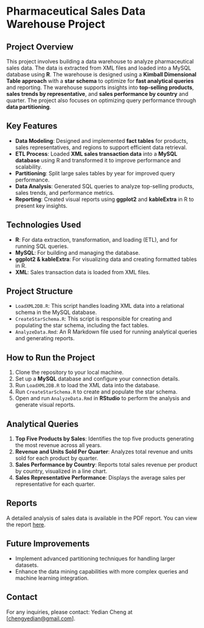 # Pharmaceutical Sales Data Warehouse Project

## Project Overview

This project involves building a data warehouse to analyze pharmaceutical sales data. The data is extracted from XML files and loaded into a MySQL database using **R**. The warehouse is designed using a **Kimball Dimensional Table approach** with a **star schema** to optimize for **fast analytical queries** and reporting. The warehouse supports insights into **top-selling products**, **sales trends by representative**, and **sales performance by country** and quarter. The project also focuses on optimizing query performance through **data partitioning**.

## Key Features

- **Data Modeling**: Designed and implemented **fact tables** for products, sales representatives, and regions to support efficient data retrieval.
- **ETL Process**: Loaded **XML sales transaction data** into a **MySQL database** using R and transformed it to improve performance and scalability.
- **Partitioning**: Split large sales tables by year for improved query performance.
- **Data Analysis**: Generated SQL queries to analyze top-selling products, sales trends, and performance metrics.
- **Reporting**: Created visual reports using **ggplot2** and **kableExtra** in R to present key insights.

## Technologies Used

- **R**: For data extraction, transformation, and loading (ETL), and for running SQL queries.
- **MySQL**: For building and managing the database.
- **ggplot2 & kableExtra**: For visualizing data and creating formatted tables in R.
- **XML**: Sales transaction data is loaded from XML files.

## Project Structure

- `LoadXML2DB.R`: This script handles loading XML data into a relational schema in the MySQL database.
- `CreateStarSchema.R`: This script is responsible for creating and populating the star schema, including the fact tables.
- `AnalyzeData.Rmd`: An R Markdown file used for running analytical queries and generating reports.

## How to Run the Project

1. Clone the repository to your local machine.
2. Set up a **MySQL** database and configure your connection details.
3. Run `LoadXML2DB.R` to load the XML data into the database.
4. Run `CreateStarSchema.R` to create and populate the star schema.
5. Open and run `AnalyzeData.Rmd` in **RStudio** to perform the analysis and generate visual reports.

## Analytical Queries

1. **Top Five Products by Sales**: Identifies the top five products generating the most revenue across all years.
2. **Revenue and Units Sold Per Quarter**: Analyzes total revenue and units sold for each product by quarter.
3. **Sales Performance by Country**: Reports total sales revenue per product by country, visualized in a line chart.
4. **Sales Representative Performance**: Displays the average sales per representative for each quarter.

## Reports

A detailed analysis of sales data is available in the PDF report. You can view the report [here](docs/SalesAnalysis.pdf).

## Future Improvements

- Implement advanced partitioning techniques for handling larger datasets.
- Enhance the data mining capabilities with more complex queries and machine learning integration.

## Contact

For any inquiries, please contact: Yedian Cheng at [chengyedian@gmail.com].
